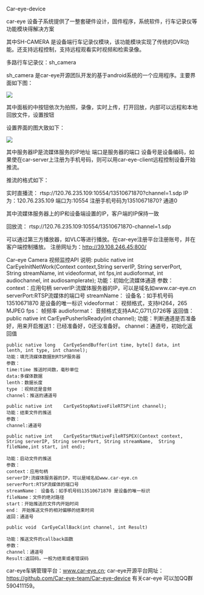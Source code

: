 ﻿Car-eye-device
 
car-eye 设备子系统提供了一整套硬件设计，固件程序，系统软件，行车记录仪等功能模块得解决方案

其中SH-CAMERA 是设备端行车记录仪模块，该功能模块实现了传统的DVR功能。还支持远程控制，支持远程观看实时视频和检索录像。


多路行车记录仪：sh_camera

sh_camera 是car-eye开源团队开发的基于android系统的一个应用程序。主要界面如下图：

![](https://github.com/Car-eye-team/doc/raw/master/car-eye-device/car-eye-camera主界面.jpg)

其中面板的中按钮依次为拍照，录像，实时上传，打开回放，内部可以远程和本地回放文件，设置按钮

设置界面的图大致如下：

![](https://github.com/Car-eye-team/doc/raw/master/car-eye-device/car-eye-camera设置界面.jpg)

其中服务器IP是流媒体服务的IP地址
端口是服务器的端口
设备号是设备编码，如果使在car-server上注册为手机号码，则可以用car-eye-client远程控制设备开始推流。

推流的格式如下：

实时直播流：
rtsp://120.76.235.109:10554/13510671870?channel=1.sdp
IP为：120.76.235.109
端口为:10554
注册手机号码为13510671870?
通道0

其中流媒体服务器上的IP和设备端设置的IP，客户端的IP保持一致

回放流：
rtsp://120.76.235.109:10554/13510671870-channel=1.sdp

可以通过第三方播放器，如VLC等进行播放。在car-eye注册平台注册账号，并在客户端控制播放。
注册网址为：http://39.108.246.45:800/

 Car-eye Camera 视频监控API 说明:
 public native int    CarEyeInitNetWork(Context context,String serverIP, String serverPort, String streamName, int videoformat,   int fps,int audioformat, int audiochannel, int audiosamplerate);
	功能：初始化流媒体通道
	参数：
	context：应用句柄
	serverIP:流媒体服务器的IP，可以是域名如www.car-eye.cn
	serverPort:RTSP流媒体的端口号 
	streamName： 设备名：如手机号码13510671870 是设备的唯一标识
	videoformat： 视频格式，支持H264，265 MJPEG
	fps： 帧频率
	audioformat： 音频格式支持AAC,G711,G726等
	返回值：
		public native int 	 CarEyePusherIsReady(int channel);
  功能：判断通道是否准备好，用来开启推送1：已经准备好，0还没准备好。
	channel：通道号，初始化返回值
	
	public native long   CarEyeSendBuffer(int time, byte[] data, int lenth, int type, int channel);	
	功能：填充流媒体数据到RTSP服务器
	参数：
	time:time 推送时间数，毫秒单位
	data:多媒体数据
	lenth：数据长度
	type ：视频还是音频
	channel：推送的通道号	
	
	public native int    CarEyeStopNativeFileRTSP(int channel);	
	功能：结束文件的推送
	参数：
	channel:通道号

	public native int    CarEyeStartNativeFileRTSPEX(Context context, String serverIP, String serverPort, String streamName,  String fileName,int start, int end);

	功能：启动文件的推送
	参数：
	context：应用句柄
	serverIP:流媒体服务器的IP，可以是域名如www.car-eye.cn
	serverPort:RTSP流媒体的端口号 
	streamName： 设备名：如手机号码13510671870 是设备的唯一标识
	fileName：文件的绝对路径
	start：开始推送的文件内开始时间
	end： 开始推送文件的相对偏移的结束时间
	返回：通道号
	
	public void  CarEyeCallBack(int channel, int Result)
	
	功能：推送文件的callback函数
	参数：
	channel：通道号
	Result:返回码，一般为结束或者错误码

car-eye车辆管理平台：www.car-eye.cn; car-eye开源平台网址：https://github.com/Car-eye-team/Car-eye-device 有关car-eye 可以加QQ群590411159。

